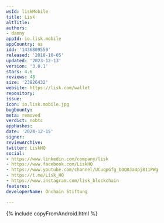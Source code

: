 ```yaml
---
wsId: liskMobile
title: Lisk
altTitle: 
authors:
- danny
appId: io.lisk.mobile
appCountry: us
idd: '1436809559'
released: '2018-10-05'
updated: '2023-12-13'
version: '3.0.1'
stars: 4.6
reviews: 48
size: '23826432'
website: https://lisk.com/wallet
repository: 
issue: 
icon: io.lisk.mobile.jpg
bugbounty: 
meta: removed
verdict: nobtc
appHashes: 
date: '2024-12-15'
signer: 
reviewArchive: 
twitter: LiskHQ
social:
- https://www.linkedin.com/company/lisk
- https://www.facebook.com/LiskHQ
- https://www.youtube.com/channel/UCuqpGfg_bOQ8Ja4pj811PWg
- https://t.me/Lisk_HQ
- https://www.instagram.com/lisk_blockchain
features: 
developerName: Onchain Stiftung

---
```


{% include copyFromAndroid.html %}